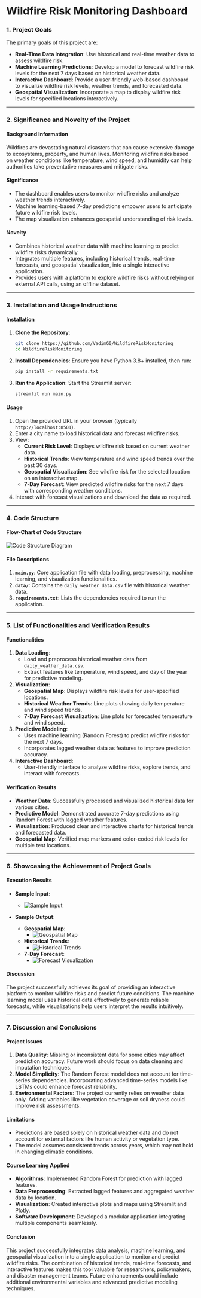 # **Wildfire Risk Monitoring Dashboard**

### **1. Project Goals**

The primary goals of this project are:

-   **Real-Time Data Integration**: Use historical and real-time weather data to assess wildfire risk.
-   **Machine Learning Predictions**: Develop a model to forecast wildfire risk levels for the next 7 days based on historical weather data.
-   **Interactive Dashboard**: Provide a user-friendly web-based dashboard to visualize wildfire risk levels, weather trends, and forecasted data.
-   **Geospatial Visualization**: Incorporate a map to display wildfire risk levels for specified locations interactively.

---

### **2. Significance and Novelty of the Project**

#### **Background Information**

Wildfires are devastating natural disasters that can cause extensive damage to ecosystems, property, and human lives. Monitoring wildfire risks based on weather conditions like temperature, wind speed, and humidity can help authorities take preventative measures and mitigate risks.

#### **Significance**

-   The dashboard enables users to monitor wildfire risks and analyze weather trends interactively.
-   Machine learning-based 7-day predictions empower users to anticipate future wildfire risk levels.
-   The map visualization enhances geospatial understanding of risk levels.

#### **Novelty**

-   Combines historical weather data with machine learning to predict wildfire risks dynamically.
-   Integrates multiple features, including historical trends, real-time forecasts, and geospatial visualization, into a single interactive application.
-   Provides users with a platform to explore wildfire risks without relying on external API calls, using an offline dataset.

---

### **3. Installation and Usage Instructions**

#### **Installation**

1. **Clone the Repository**:
    ```bash
    git clone https://github.com/VadimG0/WildfireRiskMonitoring
    cd WildfireRiskMonitoring
    ```
2. **Install Dependencies**:
   Ensure you have Python 3.8+ installed, then run:
    ```bash
    pip install -r requirements.txt
    ```
3. **Run the Application**:
   Start the Streamlit server:
    ```bash
    streamlit run main.py
    ```

#### **Usage**

1. Open the provided URL in your browser (typically `http://localhost:8501`).
2. Enter a city name to load historical data and forecast wildfire risks.
3. View:
    - **Current Risk Level**: Displays wildfire risk based on current weather data.
    - **Historical Trends**: View temperature and wind speed trends over the past 30 days.
    - **Geospatial Visualization**: See wildfire risk for the selected location on an interactive map.
    - **7-Day Forecast**: View predicted wildfire risks for the next 7 days with corresponding weather conditions.
4. Interact with forecast visualizations and download the data as required.

---

### **4. Code Structure**

#### **Flow-Chart of Code Structure**

![Code Structure Diagram](images/Wildfire_Code_Structure.png)

#### **File Descriptions**

1. **`main.py`**: Core application file with data loading, preprocessing, machine learning, and visualization functionalities.
2. **`data/`**: Contains the `daily_weather_data.csv` file with historical weather data.
3. **`requirements.txt`**: Lists the dependencies required to run the application.

---

### **5. List of Functionalities and Verification Results**

#### **Functionalities**

1. **Data Loading**:
    - Load and preprocess historical weather data from `daily_weather_data.csv`.
    - Extract features like temperature, wind speed, and day of the year for predictive modeling.
2. **Visualization**:
    - **Geospatial Map**: Displays wildfire risk levels for user-specified locations.
    - **Historical Weather Trends**: Line plots showing daily temperature and wind speed trends.
    - **7-Day Forecast Visualization**: Line plots for forecasted temperature and wind speed.
3. **Predictive Modeling**:
    - Uses machine learning (Random Forest) to predict wildfire risks for the next 7 days.
    - Incorporates lagged weather data as features to improve prediction accuracy.
4. **Interactive Dashboard**:
    - User-friendly interface to analyze wildfire risks, explore trends, and interact with forecasts.

#### **Verification Results**

-   **Weather Data**: Successfully processed and visualized historical data for various cities.
-   **Predictive Model**: Demonstrated accurate 7-day predictions using Random Forest with lagged weather features.
-   **Visualization**: Produced clear and interactive charts for historical trends and forecasted data.
-   **Geospatial Map**: Verified map markers and color-coded risk levels for multiple test locations.

---

### **6. Showcasing the Achievement of Project Goals**

#### **Execution Results**

-   **Sample Input**:

    -   ![Sample Input](images/Wildfire_Input.png)

-   **Sample Output**:
    -   **Geospatial Map**:
        -   ![Geospatial Map](images/Wildfire_Map.png)
    -   **Historical Trends**:
        -   ![Historical Trends](images/Wildfire_Historical_Trends.png)
    -   **7-Day Forecast**:
        -   ![Forecast Visualization](images/Wildfire_7Day_Forecast.png)

#### **Discussion**

The project successfully achieves its goal of providing an interactive platform to monitor wildfire risks and predict future conditions. The machine learning model uses historical data effectively to generate reliable forecasts, while visualizations help users interpret the results intuitively.

---

### **7. Discussion and Conclusions**

#### **Project Issues**

1. **Data Quality**: Missing or inconsistent data for some cities may affect prediction accuracy. Future work should focus on data cleaning and imputation techniques.
2. **Model Simplicity**: The Random Forest model does not account for time-series dependencies. Incorporating advanced time-series models like LSTMs could enhance forecast reliability.
3. **Environmental Factors**: The project currently relies on weather data only. Adding variables like vegetation coverage or soil dryness could improve risk assessments.

#### **Limitations**

-   Predictions are based solely on historical weather data and do not account for external factors like human activity or vegetation type.
-   The model assumes consistent trends across years, which may not hold in changing climatic conditions.

#### **Course Learning Applied**

-   **Algorithms**: Implemented Random Forest for prediction with lagged features.
-   **Data Preprocessing**: Extracted lagged features and aggregated weather data by location.
-   **Visualization**: Created interactive plots and maps using Streamlit and Plotly.
-   **Software Development**: Developed a modular application integrating multiple components seamlessly.

#### **Conclusion**

This project successfully integrates data analysis, machine learning, and geospatial visualization into a single application to monitor and predict wildfire risks. The combination of historical trends, real-time forecasts, and interactive features makes this tool valuable for researchers, policymakers, and disaster management teams. Future enhancements could include additional environmental variables and advanced predictive modeling techniques.

